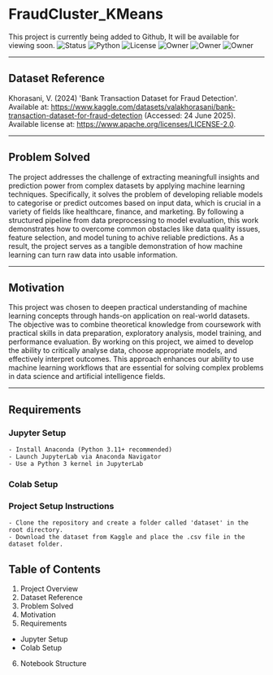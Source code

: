 # FraudCluster_KMeans
This project is currently being added to Github, It will be available for viewing soon.
![Status](https://img.shields.io/badge/RepoStatus-Public-green)
![Python](https://img.shields.io/badge/Python-3.11-blue)
![License](https://img.shields.io/github/license/MrRincon/FraudCluster_KMeans)
![Owner](https://img.shields.io/badge/Alam-Rincon-orange)
![Owner](https://img.shields.io/badge/Petar-Atanasov-orange)
![Owner](https://img.shields.io/badge/Teon-Morgan-orange)

---
## Dataset Reference
Khorasani, V. (2024) 'Bank Transaction Dataset for Fraud Detection'. Available at: https://www.kaggle.com/datasets/valakhorasani/bank-transaction-dataset-for-fraud-detection (Accessed: 24 June 2025). Available license at: https://www.apache.org/licenses/LICENSE-2.0.

---
## Problem Solved
The project addresses the challenge of extracting meaningfull insights and prediction power from complex datasets by applying machine learning techniques. Specifically, it solves the problem of developing reliable models to categorise or predict outcomes based on input data, which is crucial in a variety of fields like healthcare, finance, and marketing. By following a structured pipeline from data preprocessing to model evaluation, this work demonstrates how to overcome common obstacles like data quality issues, feature selection, and model tuning to achive reliable predictions. As a result, the project serves as a tangible demonstration of how machine learning can turn raw data into usable information.

---
## Motivation
This project was chosen to deepen practical understanding of machine learning concepts through hands-on application on real-world datasets. The objective was to combine theoretical knowledge from coursework with practical skills in data preparation, exploratory analysis, model training, and performance evaluation. By working on this project, we aimed to develop the ability to critically analyse data, choose appropriate models, and effectively interpret outcomes. This approach enhances our ability to use machine learning workflows that are essential for solving complex problems in data science and artificial intelligence fields.

---
## Requirements
  ### Jupyter Setup
    - Install Anaconda (Python 3.11+ recommended)
    - Launch JupyterLab via Anaconda Navigator
    - Use a Python 3 kernel in JupyterLab
  ### Colab Setup
    
  ### Project Setup Instructions
    - Clone the repository and create a folder called 'dataset' in the root directory.
    - Download the dataset from Kaggle and place the .csv file in the dataset folder.

## Table of Contents
1. Project Overview
2. Dataset Reference
3. Problem Solved
4. Motivation
5. Requirements
  - Jupyter Setup
  - Colab Setup
6. Notebook Structure


